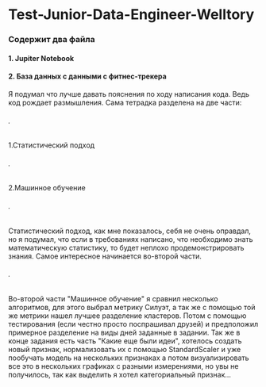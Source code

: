 # Test-Junior-Data-Engineer-Welltory
### Содержит два файла
#### 1. Jupiter Notebook
#### 2. База данных с данными с фитнес-трекера
 Я подумал что лучше давать пояснения по ходу написания кода. Ведь код рождает размышления. Сама тетрадка разделена на две части:
###### .
1.Статистический подход
###### .
2.Машинное обучение
###### .
Статистический подход, как мне показалось, себя не очень оправдал, но я подумал, что если в требованиях написано, что необходимо знать математическую статистику, то будет неплохо продемонстрировать знания. Самое интересное начинается во-второй части.
###### .
Во-второй части "Машинное обучение" я сравнил несколько алгоритмов, для этого выбрал метрику Силуэт, а так же с помощью той же метрики нашел лучшее разделение кластеров. Потом с помощью тестирования (если честно просто поспрашивал друзей) и предположил примерное разделение на виды дней заданные в задании. Так же в конце задания есть часть "Какие еще были идеи", хотелось создать новый признак, нормализовать их c помощью StandardScaler и уже пообучать модель на нескольких признаках а потом визуализировать все это в нескольких графиках с разными измерениями, но увы не получилось, так как выделить я хотел категориальный признак...

